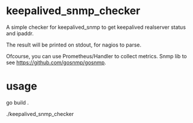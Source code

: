 # keepalived_snmp_checker
A simple checker for keepalived_snmp to get keepalived realserver status and ipaddr.

The result will be printed on stdout, for nagios to parse.

Ofcourse, you can use Prometheus/Handler to collect metrics.
Snmp lib to see https://github.com/gosnmp/gosnmp.
# usage
go build .

./keepalived_snmp_checker 

